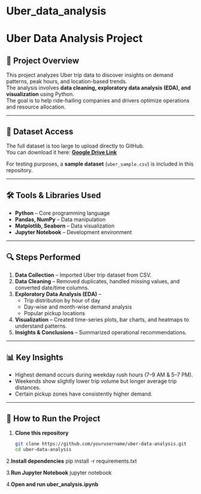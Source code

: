 # Uber_data_analysis
# Uber Data Analysis Project

## 📌 Project Overview
This project analyzes Uber trip data to discover insights on demand patterns, peak hours, and location-based trends.  
The analysis involves **data cleaning, exploratory data analysis (EDA), and visualization** using Python.  
The goal is to help ride-hailing companies and drivers optimize operations and resource allocation.

---

## 📂 Dataset Access
The full dataset is too large to upload directly to GitHub.  
You can download it here: **[Google Drive Link](https://drive.google.com/file/d/1WLCtVtwlSJGuS1biWnw81-LB1cxX2Dbm/view?usp=drive_link)**  

For testing purposes, a **sample dataset** (`uber_sample.csv`) is included in this repository.

---

## 🛠 Tools & Libraries Used
- **Python** – Core programming language
- **Pandas, NumPy** – Data manipulation
- **Matplotlib, Seaborn** – Data visualization
- **Jupyter Notebook** – Development environment

---

## 🔍 Steps Performed
1. **Data Collection** – Imported Uber trip dataset from CSV.
2. **Data Cleaning** – Removed duplicates, handled missing values, and converted date/time columns.
3. **Exploratory Data Analysis (EDA)** –  
   - Trip distribution by hour of day  
   - Day-wise and month-wise demand analysis  
   - Popular pickup locations  
4. **Visualization** – Created time-series plots, bar charts, and heatmaps to understand patterns.
5. **Insights & Conclusions** – Summarized operational recommendations.

---

## 📊 Key Insights
- Highest demand occurs during weekday rush hours (7–9 AM & 5–7 PM).
- Weekends show slightly lower trip volume but longer average trip distances.
- Certain pickup zones have consistently higher demand.

---

## 🚀 How to Run the Project
1. **Clone this repository**  
   ```bash
   git clone https://github.com/yourusername/uber-data-analysis.git
   cd uber-data-analysis

2.**Install dependencies**
  pip install -r requirements.txt

3.**Run Jupyter Notebook**
  jupyter notebook

4.**Open and run uber_analysis.ipynb**
